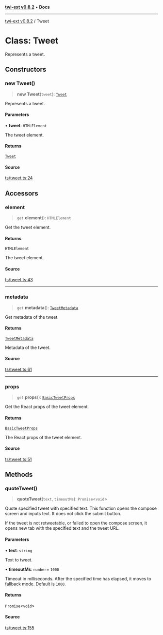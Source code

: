 [**twi-ext v0.8.2**](../README.md) • **Docs**

***

[twi-ext v0.8.2](../README.md) / Tweet

# Class: Tweet

Represents a tweet.

## Constructors

### new Tweet()

> **new Tweet**(`tweet`): [`Tweet`](Tweet.md)

Represents a tweet.

#### Parameters

• **tweet**: `HTMLElement`

The tweet element.

#### Returns

[`Tweet`](Tweet.md)

#### Source

[ts/tweet.ts:24](https://github.com/Robot-Inventor/twi-ext/blob/ea76001205c6fba1f3478194a75c56db78c28f28/src/ts/tweet.ts#L24)

## Accessors

### element

> `get` **element**(): `HTMLElement`

Get the tweet element.

#### Returns

`HTMLElement`

The tweet element.

#### Source

[ts/tweet.ts:43](https://github.com/Robot-Inventor/twi-ext/blob/ea76001205c6fba1f3478194a75c56db78c28f28/src/ts/tweet.ts#L43)

***

### metadata

> `get` **metadata**(): [`TweetMetadata`](../interfaces/TweetMetadata.md)

Get metadata of the tweet.

#### Returns

[`TweetMetadata`](../interfaces/TweetMetadata.md)

Metadata of the tweet.

#### Source

[ts/tweet.ts:61](https://github.com/Robot-Inventor/twi-ext/blob/ea76001205c6fba1f3478194a75c56db78c28f28/src/ts/tweet.ts#L61)

***

### props

> `get` **props**(): [`BasicTweetProps`](../interfaces/BasicTweetProps.md)

Get the React props of the tweet element.

#### Returns

[`BasicTweetProps`](../interfaces/BasicTweetProps.md)

The React props of the tweet element.

#### Source

[ts/tweet.ts:51](https://github.com/Robot-Inventor/twi-ext/blob/ea76001205c6fba1f3478194a75c56db78c28f28/src/ts/tweet.ts#L51)

## Methods

### quoteTweet()

> **quoteTweet**(`text`, `timeoutMs`): `Promise`\<`void`\>

Quote specified tweet with specified text.
This function opens the compose screen and inputs text.
It does not click the submit button.

If the tweet is not retweetable, or failed to open the compose screen,
it opens new tab with the specified text and the tweet URL.

#### Parameters

• **text**: `string`

Text to tweet.

• **timeoutMs**: `number`= `1000`

Timeout in milliseconds. After the specified time has elapsed, it moves to fallback mode. Default is ``1000``.

#### Returns

`Promise`\<`void`\>

#### Source

[ts/tweet.ts:155](https://github.com/Robot-Inventor/twi-ext/blob/ea76001205c6fba1f3478194a75c56db78c28f28/src/ts/tweet.ts#L155)
